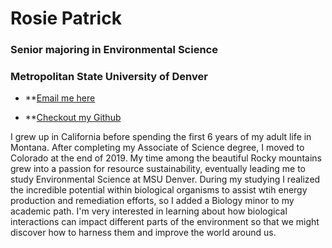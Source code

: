 # Rosie Patrick

### Senior majoring in Environmental Science 

### Metropolitan State University of Denver 

* **[Email me here](kpatric4@msudenver.edu) 

* **[Checkout my Github](https://github.com/finalfemme/Rosie-esiil-stars)

I grew up in California before spending the first 6 years of my adult life in Montana. After completing my Associate of Science degree, I moved to Colorado at the end of 2019. My time among the beautiful Rocky mountains grew into a passion for resource sustainability, eventually leading me to study Environmental Science at MSU Denver. During my studying I realized the incredible potential within biological organisms to assist wtih energy production and remediation efforts, so I added a Biology minor to my academic path. I'm very interested in learning about how biological interactions can impact different parts of the environment so that we might discover how to harness them and improve the world around us. 
